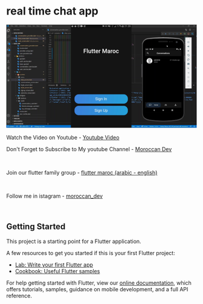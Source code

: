 # real time chat app 
<img src="/assets/cover.png">

<p>Watch the Video on Youtube - <a href="https://youtu.be/01sKbi1oob8" rel="nofollow">Youtube Video</a></p>
<p>Don't Forget to Subscribe to My youtube Channel - <a href="https://www.youtube.com/channel/UCuArmx2gHQooKQ3oMLTbv2Q" rel="nofollow">Moroccan Dev</a></p></br>
<p>Join our flutter family group - <a href="http://bit.ly/2MkIVBE" rel="nofollow">flutter maroc (arabic - english)</a></p></br>

<p>Follow me in istagram - <a href="https://www.instagram.com/moroccan_dev/" rel="nofollow">moroccan_dev</a></p></br>

## Getting Started

This project is a starting point for a Flutter application.

A few resources to get you started if this is your first Flutter project:

- [Lab: Write your first Flutter app](https://flutter.dev/docs/get-started/codelab)
- [Cookbook: Useful Flutter samples](https://flutter.dev/docs/cookbook)

For help getting started with Flutter, view our
[online documentation](https://flutter.dev/docs), which offers tutorials,
samples, guidance on mobile development, and a full API reference.
